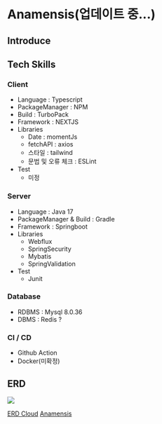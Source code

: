 # Anamensis(업데이트 중...)

## Introduce

## Tech Skills

### Client
- Language : Typescript
- PackageManager : NPM
- Build : TurboPack
- Framework : NEXTJS
- Libraries
    - Date : momentJs
    - fetchAPI : axios
    - 스타일 : tailwind
    - 문법 및 오류 체크 : ESLint
- Test
    - 미정


### Server
- Language : Java 17
- PackageManager & Build : Gradle
- Framework : Springboot
- Libraries
    - Webflux
    - SpringSecurity
    - Mybatis
    - SpringValidation
- Test
    - Junit

### Database
- RDBMS : Mysql 8.0.36
- DBMS : Redis ?


### CI / CD
- Github Action
- Docker(미확정)


## ERD
![](anamensis-erd.jpg)

<seealso>
    <category ref="erdcloud">
        <a href="https://www.erdcloud.com/d/kaLkfNKiwKcPe85k4">ERD Cloud</a>
    </category>
    <category ref="git">
        <a href="https://github.com/ardi-orrorin/anamensis">Anamensis</a>
    </category>
</seealso>